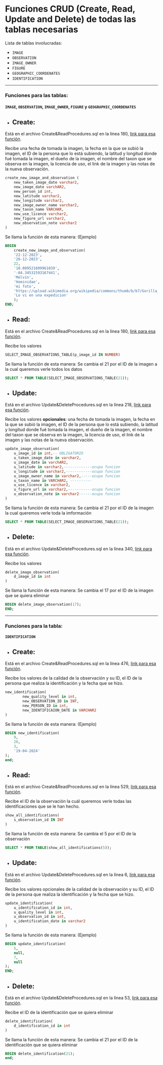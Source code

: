 # Funciones CRUD (Create, Read, Update and Delete) de todas las tablas necesarias

Lista de tablas involucradas:

- `IMAGE`
- `OBSERVATION`
- `IMAGE_OWNER`
- `FIGURE`
- `GEOGRAPHIC_COORDENATES`
- `IDENTIFICATION`

---
### Funciones para las tablas: 
#### `IMAGE`, `OBSERVATION`, `IMAGE_OWNER`, `FIGURE` y `GEOGRAPHIC_COORDENATES`

- ## Create:
Está en el archivo Create&ReadProcedures.sql en la línea 180, [link para esa función](Create&ReadProcedures.sql#L180).

Recibe una fecha de tomada la imagen, la fecha en la que se subió la imagen, el ID de la persona que lo está subiendo, la latitud y longitud donde fué tomada la imagen, el dueño de la imagen, el nombre del taxon que se observa en la imagen, la licencia de uso, el link de la imagen y las notas de la nueva observación.

```sql
create_new_image_and_observation (
    new_taken_image_date varchar2,
    new_image_date varchAR2,
    new_person_id int,
    new_latitude varchar2,
    new_longitude varchar2,
    new_image_owner_name varchar2,
    new_taxon_name VARCHAR, 
    new_use_licence varchar2,
    new_figure_url varchar2,
    new_observation_note varchar2
)
```
Se llama la función de esta manera: (Ejemplo)
```sql
BEGIN
    create_new_image_and_observation(
    '22-12-2023',
    '26-12-2023',
    22,
    '10.089521609961039',
    '-84.34531593167441',
    'Melvin',
    'Hominidae',
    'mi foto',
    'https://upload.wikimedia.org/wikipedia/commons/thumb/b/b7/Gorilla_gorilla_gorilla12.jpg/500px-Gorilla_gorilla_gorilla12.jpg',
    'Lo vi en una expedicion'
    );
END;
```

- ## Read:
Está en el archivo Create&ReadProcedures.sql en la línea 180, [link para esa función](Create&ReadProcedures.sql#L80).

Recibe los valores 
```sql
SELECT_IMAGE_OBSERVATIONS_TABLE(p_image_id IN NUMBER)
```
Se llama la función de esta manera: Se cambia el 21 por el ID de la imagen a la cual queremos verle todos los datos
```sql
SELECT * FROM TABLE(SELECT_IMAGE_OBSERVATIONS_TABLE(21));
```

- ## Update:
Está en el archivo Update&DeleteProcedures.sql en la línea 218, [link para esa función](Update&DeleteProcedures.sql#L218).

Recibe los valores **opcionales**: una fecha de tomada la imagen, la fecha en la que se subió la imagen, el ID de la persona que lo está subiendo, la latitud y longitud donde fué tomada la imagen, el dueño de la imagen, el nombre del taxon que se observa en la imagen, la licencia de uso, el link de la imagen y las notas de la nueva observación.
```sql
update_image_observation(
    u_image_id in int,-- OBLIGATORIO
    u_taken_image_date in varchar2,
    u_image_date in varchAR2,
    u_latitude in varchar2,-------------ocupa funcion
    u_longitude in varchar2,------------ocupa funcion
    u_image_owner_name in varchar2,-----ocupa funcion
    u_taxon_name in VARCHAR2, ----------
    u_use_licence in varchar2,
    u_figure_url in varchar2,-----------ocupa funcion
    u_observation_note in varchar2------ocupa funcion
)
```
Se llama la función de esta manera: Se cambia el 21 por el ID de la imagen la cual queremos verle toda la imformación
```sql
SELECT * FROM TABLE(SELECT_IMAGE_OBSERVATIONS_TABLE(21));
```

- ## Delete:
Está en el archivo Update&DeleteProcedures.sql en la línea 340, [link para esa función](Update&DeleteProcedures.sql#L340).


Recibe los valores 
```sql
delete_image_observation(
    d_image_id in int
)
```
Se llama la función de esta manera: Se cambia el 17 por el ID de la imagen que se quiera eliminar 
```sql
BEGIN delete_image_observation(17);
END;
```



---
### Funciones para la tabla: 
#### `IDENTIFICATION`

- ## Create:
Está en el archivo Create&ReadProcedures.sql en la línea 476, [link para esa función](Create&ReadProcedures.sql#L476).

Recibe los valores de la calidad de la observación y su ID, el ID de la persona que realiza la identificación y la fecha que se hizo.
```sql
new_identification(
        new_quality_level in int,
        new_OBSERVATION_ID in INT,
        new_PERSON_ID in int,
        new_IDENTIFICAION_DATE in VARCHAR2
)
```
Se llama la función de esta manera: (Ejemplo)
```sql
BEGIN new_identification(
    9,
    28,
    3,
    '19-04-2024'
);
end;
```

- ## Read:
Está en el archivo Create&ReadProcedures.sql en la línea 529, [link para esa función](Create&ReadProcedures.sql#L529).

Recibe el ID de la observación la cuál queremos verle todas las identificaciones que se le han hecho.
```sql
show_all_identifications(
    s_observation_id IN INT
)
```
Se llama la función de esta manera: Se cambia el 5 por el ID de la observación
```sql
SELECT * FROM TABLE(show_all_identifications(5));
```

- ## Update:
Está en el archivo Update&DeleteProcedures.sql en la línea 6, [link para esa función](Update&DeleteProcedures.sql#L6).

Recibe los valores opcionales de la calidad de la observación y su ID, el ID de la persona que realiza la identificación y la fecha que se hizo.
```sql
update_identification(
    u_identification_id in int,
    u_quality_level in int,
    u_observation_id in int,
    u_identification_date in varchar2
)
```

Se llama la función de esta manera: (Ejemplo) 
```sql
BEGIN update_identification(
    5,
    null,
    7,
    null
);
END;
```

- ## Delete:
Está en el archivo Update&DeleteProcedures.sql en la línea 53, [link para esa función](Update&DeleteProcedures.sql#L53).


Recibe el ID de la identificación que se quiera eliminar
```sql
delete_identification(
    d_identification_id in int
)
```
Se llama la función de esta manera: Se cambia el 21 por el ID de la identificación que se quiera eliminar
```sql
BEGIN delete_identification(21); 
end;
```
